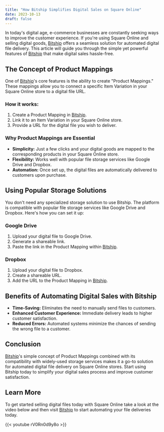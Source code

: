 ```yaml
---
title: "How Bitship Simplifies Digital Sales on Square Online"
date: 2023-10-13
draft: false
---
```


In today's digital age, e-commerce businesses are constantly seeking ways to improve the customer experience. If you're using Square Online and selling digital goods, [Bitship](https://bitship.app) offers a seamless solution for automated digital file delivery. This article will guide you through the simple yet powerful features of [Bitship](https://bitship.app) that make digital sales hassle-free.

## The Concept of Product Mappings

One of [Bitship](https://bitship.app)'s core features is the ability to create "Product Mappings." These mappings allow you to connect a specific Item Variation in your Square Online store to a digital file URL.

### How it works:
1. Create a Product Mapping in [Bitship](https://bitship.app).
2. Link it to an Item Variation in your Square Online store.
3. Provide a URL for the digital file you wish to deliver.

### Why Product Mappings are Essential
- **Simplicity:** Just a few clicks and your digital goods are mapped to the corresponding products in your Square Online store.
- **Flexibility:** Works well with popular file storage services like Google Drive and Dropbox.
- **Automation:** Once set up, the digital files are automatically delivered to customers upon purchase.

## Using Popular Storage Solutions

You don't need any specialized storage solution to use Bitship. The platform is compatible with popular file storage services like Google Drive and Dropbox. Here's how you can set it up:

### Google Drive
1. Upload your digital file to Google Drive.
2. Generate a shareable link.
3. Paste the link in the Product Mapping within [Bitship](https://bitship.app).

### Dropbox
1. Upload your digital file to Dropbox.
2. Create a shareable URL.
3. Add the URL to the Product Mapping in [Bitship](https://bitship.app).

## Benefits of Automating Digital Sales with Bitship
- **Time-Saving:** Eliminates the need to manually send files to customers.
- **Enhanced Customer Experience:** Immediate delivery leads to higher customer satisfaction.
- **Reduced Errors:** Automated systems minimize the chances of sending the wrong file to a customer.

## Conclusion

[Bitship](https://bitship.app)'s simple concept of Product Mappings combined with its compatibility with widely-used storage services makes it a go-to solution for automated digital file delivery on Square Online stores. Start using Bitship today to simplify your digital sales process and improve customer satisfaction.

## Learn More
To get started selling digital files today with Square Online take a look at the video below and then visit [Bitship](https://bitship.app) to start automating your file deliveries today.

{{< youtube rV0Rn0d9y8o >}}

